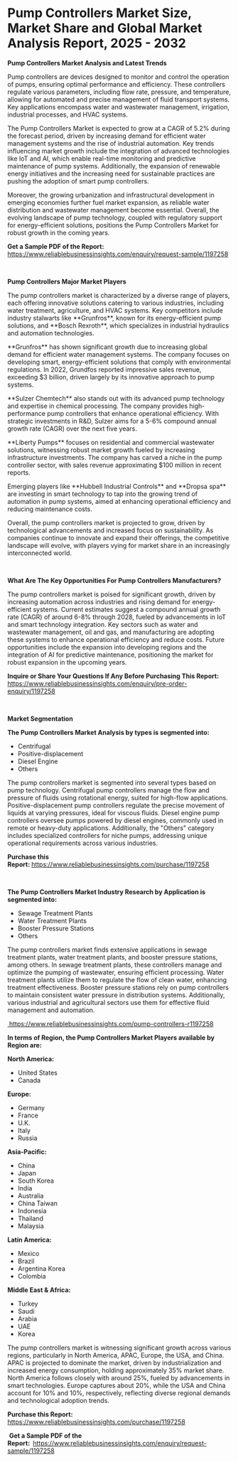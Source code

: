 <p><h1>Pump Controllers Market Size, Market Share and Global Market Analysis Report, 2025 - 2032</h1></p><p><strong>Pump Controllers Market Analysis and Latest Trends</strong></p>
<p><p>Pump controllers are devices designed to monitor and control the operation of pumps, ensuring optimal performance and efficiency. These controllers regulate various parameters, including flow rate, pressure, and temperature, allowing for automated and precise management of fluid transport systems. Key applications encompass water and wastewater management, irrigation, industrial processes, and HVAC systems. </p><p>The Pump Controllers Market is expected to grow at a CAGR of 5.2% during the forecast period, driven by increasing demand for efficient water management systems and the rise of industrial automation. Key trends influencing market growth include the integration of advanced technologies like IoT and AI, which enable real-time monitoring and predictive maintenance of pump systems. Additionally, the expansion of renewable energy initiatives and the increasing need for sustainable practices are pushing the adoption of smart pump controllers. </p><p>Moreover, the growing urbanization and infrastructural development in emerging economies further fuel market expansion, as reliable water distribution and wastewater management become essential. Overall, the evolving landscape of pump technology, coupled with regulatory support for energy-efficient solutions, positions the Pump Controllers Market for robust growth in the coming years.</p></p>
<p><strong>Get a Sample PDF of the Report:&nbsp;</strong> <a href="https://www.reliablebusinessinsights.com/enquiry/request-sample/1197258?utm_campaign=2302&utm_medium=2&utm_source=Github&utm_content=ia&utm_term=16042025&utm_id=pump-controllers">https://www.reliablebusinessinsights.com/enquiry/request-sample/1197258</a></p>
<p>&nbsp;</p>
<p><strong>Pump Controllers Major Market Players</strong></p>
<p><p>The pump controllers market is characterized by a diverse range of players, each offering innovative solutions catering to various industries, including water treatment, agriculture, and HVAC systems. Key competitors include industry stalwarts like **Grunfros**, known for its energy-efficient pump solutions, and **Bosch Rexroth**, which specializes in industrial hydraulics and automation technologies.</p><p>**Grunfros** has shown significant growth due to increasing global demand for efficient water management systems. The company focuses on developing smart, energy-efficient solutions that comply with environmental regulations. In 2022, Grundfos reported impressive sales revenue, exceeding $3 billion, driven largely by its innovative approach to pump systems.</p><p>**Sulzer Chemtech** also stands out with its advanced pump technology and expertise in chemical processing. The company provides high-performance pump controllers that enhance operational efficiency. With strategic investments in R&D, Sulzer aims for a 5-6% compound annual growth rate (CAGR) over the next five years.</p><p>**Liberty Pumps** focuses on residential and commercial wastewater solutions, witnessing robust market growth fueled by increasing infrastructure investments. The company has carved a niche in the pump controller sector, with sales revenue approximating $100 million in recent reports.</p><p>Emerging players like **Hubbell Industrial Controls** and **Dropsa spa** are investing in smart technology to tap into the growing trend of automation in pump systems, aimed at enhancing operational efficiency and reducing maintenance costs.</p><p>Overall, the pump controllers market is projected to grow, driven by technological advancements and increased focus on sustainability. As companies continue to innovate and expand their offerings, the competitive landscape will evolve, with players vying for market share in an increasingly interconnected world.</p></p>
<p>&nbsp;</p>
<p><strong>What Are The Key Opportunities For Pump Controllers Manufacturers?</strong></p>
<p><p>The pump controllers market is poised for significant growth, driven by increasing automation across industries and rising demand for energy-efficient systems. Current estimates suggest a compound annual growth rate (CAGR) of around 6-8% through 2028, fueled by advancements in IoT and smart technology integration. Key sectors such as water and wastewater management, oil and gas, and manufacturing are adopting these systems to enhance operational efficiency and reduce costs. Future opportunities include the expansion into developing regions and the integration of AI for predictive maintenance, positioning the market for robust expansion in the upcoming years.</p></p>
<p><strong>Inquire or Share Your Questions If Any Before Purchasing This Report:</strong> <a href="https://www.reliablebusinessinsights.com/enquiry/pre-order-enquiry/1197258?utm_campaign=2302&utm_medium=2&utm_source=Github&utm_content=ia&utm_term=16042025&utm_id=pump-controllers">https://www.reliablebusinessinsights.com/enquiry/pre-order-enquiry/1197258</a></p>
<p>&nbsp;</p>
<p><strong>Market Segmentation</strong></p>
<p><strong>The Pump Controllers Market Analysis by types is segmented into:</strong></p>
<p><ul><li>Centrifugal</li><li>Positive-displacement</li><li>Diesel Engine</li><li>Others</li></ul></p>
<p><p>The pump controllers market is segmented into several types based on pump technology. Centrifugal pump controllers manage the flow and pressure of fluids using rotational energy, suited for high-flow applications. Positive-displacement pump controllers regulate the precise movement of liquids at varying pressures, ideal for viscous fluids. Diesel engine pump controllers oversee pumps powered by diesel engines, commonly used in remote or heavy-duty applications. Additionally, the "Others" category includes specialized controllers for niche pumps, addressing unique operational requirements across various industries.</p></p>
<p><strong>Purchase this Report:&nbsp;</strong><a href="https://www.reliablebusinessinsights.com/purchase/1197258?utm_campaign=2302&utm_medium=2&utm_source=Github&utm_content=ia&utm_term=16042025&utm_id=pump-controllers">https://www.reliablebusinessinsights.com/purchase/1197258</a></p>
<p>&nbsp;</p>
<p><strong>The Pump Controllers Market Industry Research by Application is segmented into:</strong></p>
<p><ul><li>Sewage Treatment Plants</li><li>Water Treatment Plants</li><li>Booster Pressure Stations</li><li>Others</li></ul></p>
<p><p>The pump controllers market finds extensive applications in sewage treatment plants, water treatment plants, and booster pressure stations, among others. In sewage treatment plants, these controllers manage and optimize the pumping of wastewater, ensuring efficient processing. Water treatment plants utilize them to regulate the flow of clean water, enhancing treatment effectiveness. Booster pressure stations rely on pump controllers to maintain consistent water pressure in distribution systems. Additionally, various industrial and agricultural sectors use them for effective fluid management and automation.</p></p>
<p><a href="https://www.reliablebusinessinsights.com/pump-controllers-r1197258?utm_campaign=2302&utm_medium=2&utm_source=Github&utm_content=ia&utm_term=16042025&utm_id=pump-controllers">&nbsp;https://www.reliablebusinessinsights.com/pump-controllers-r1197258</a></p>
<p><strong>In terms of Region, the Pump Controllers Market Players available by Region are:</strong></p>
<p>
    <p> <strong> North America: </strong>
        <ul>
            <li>United States</li>
            <li>Canada</li>
        </ul>
        </p> 
    <p> <strong> Europe: </strong>
        <ul>
            <li>Germany</li>
            <li>France</li>
            <li>U.K.</li>
            <li>Italy</li>
            <li>Russia</li>
        </ul>
        </p> 
    <p> <strong> Asia-Pacific: </strong>
        <ul>
            <li>China</li>
            <li>Japan</li>
            <li>South Korea</li>
            <li>India</li>
            <li>Australia</li>
            <li>China Taiwan</li>
            <li>Indonesia</li>
            <li>Thailand</li>
            <li>Malaysia</li>
        </ul>
        </p> 
    <p> <strong> Latin America: </strong>
        <ul>
            <li>Mexico</li>
            <li>Brazil</li>
            <li>Argentina Korea</li>
            <li>Colombia</li>
        </ul>
        </p> 
    <p> <strong> Middle East & Africa: </strong>
        <ul>
            <li>Turkey</li>
            <li>Saudi</li>
            <li>Arabia</li>
            <li>UAE</li>
            <li>Korea</li>
        </ul>
    </p>
    </p>
<p><p>The pump controllers market is witnessing significant growth across various regions, particularly in North America, APAC, Europe, the USA, and China. APAC is projected to dominate the market, driven by industrialization and increased energy consumption, holding approximately 35% market share. North America follows closely with around 25%, fueled by advancements in smart technologies. Europe captures about 20%, while the USA and China account for 10% and 10%, respectively, reflecting diverse regional demands and technological adoption trends.</p></p>
<p><strong>Purchase this Report: </strong><a href="https://www.reliablebusinessinsights.com/purchase/1197258?utm_campaign=2302&utm_medium=2&utm_source=Github&utm_content=ia&utm_term=16042025&utm_id=pump-controllers">https://www.reliablebusinessinsights.com/purchase/1197258</a></p>
<p>&nbsp;<strong>Get a Sample PDF of the Report:&nbsp;&nbsp;</strong><a href="https://www.reliablebusinessinsights.com/enquiry/request-sample/1197258?utm_campaign=2302&utm_medium=2&utm_source=Github&utm_content=ia&utm_term=16042025&utm_id=pump-controllers">https://www.reliablebusinessinsights.com/enquiry/request-sample/1197258</a></p>
<p><strong></strong></p>
<p><p></p><p></p><p></p></p>